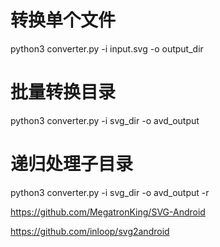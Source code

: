 # 转换单个文件
python3 converter.py -i input.svg -o output_dir

# 批量转换目录
python3 converter.py -i svg_dir -o avd_output

# 递归处理子目录
python3 converter.py -i svg_dir -o avd_output -r



https://github.com/MegatronKing/SVG-Android

https://github.com/inloop/svg2android